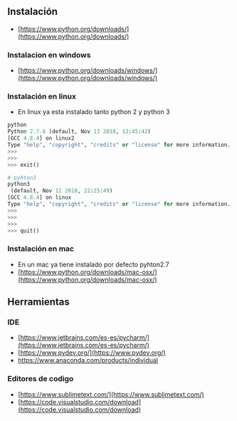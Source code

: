## Instalación 
- [https://www.python.org/downloads/](https://www.python.org/downloads/)

### Instalacion en windows
- [https://www.python.org/downloads/windows/](https://www.python.org/downloads/windows/)

### Instalación en linux
- En linux ya esta instalado tanto python 2 y python 3
```python
python
Python 2.7.6 (default, Nov 13 2018, 12:45:42) 
[GCC 4.8.4] on linux2
Type "help", "copyright", "credits" or "license" for more information.
>>> 
>>> 
>>> exit()

# pyhton3
python3
 (default, Nov 12 2018, 22:25:49) 
[GCC 4.8.4] on linux
Type "help", "copyright", "credits" or "license" for more information.
>>> 
>>> 
>>> 
>>> quit()
```

### Instalación en mac
- En un mac ya tiene instalado por defecto pyhton2.7
- [https://www.python.org/downloads/mac-osx/](https://www.python.org/downloads/mac-osx/)

## Herramientas
### IDE
- [https://www.jetbrains.com/es-es/pycharm/](https://www.jetbrains.com/es-es/pycharm/)
- [https://www.pydev.org/](https://www.pydev.org/)
- https://www.anaconda.com/products/individual
### Editores de codigo
- [https://www.sublimetext.com/](https://www.sublimetext.com/)
- [https://code.visualstudio.com/download](https://code.visualstudio.com/download)
